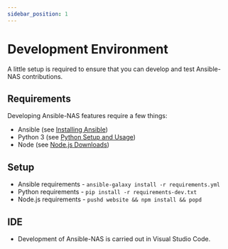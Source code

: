 ```yaml
---
sidebar_position: 1
---
```


# Development Environment

A little setup is required to ensure that you can develop and test Ansible-NAS contributions.

## Requirements

Developing Ansible-NAS features require a few things:

- Ansible (see [Installing Ansible](https://docs.ansible.com/ansible/latest/installation_guide/intro_installation.html))
- Python 3 (see [Python Setup and Usage](https://docs.python.org/3/using/index.html))
- Node (see [Node.js Downloads](https://nodejs.org/en/download/))

## Setup

- Ansible requirements - `ansible-galaxy install -r requirements.yml`
- Python requirements - `pip install -r requirements-dev.txt`
- Node.js requirements - `pushd website && npm install && popd`

## IDE

- Development of Ansible-NAS is carried out in Visual Studio Code. 